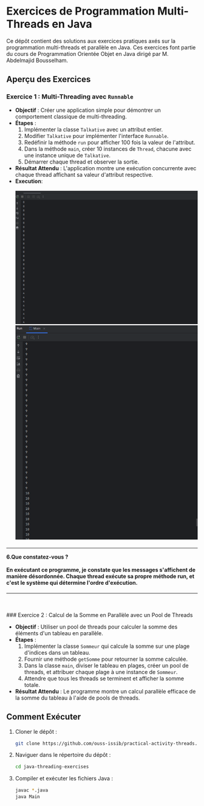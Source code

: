 
# Exercices de Programmation Multi-Threads en Java

Ce dépôt contient des solutions aux exercices pratiques axés sur la programmation multi-threads et parallèle en Java. Ces exercices font partie du cours de Programmation Orientée Objet en Java dirigé par M. Abdelmajid Bousselham.

## Aperçu des Exercices

### Exercice 1 : Multi-Threading avec `Runnable`

- **Objectif** : Créer une application simple pour démontrer un comportement classique de multi-threading.
- **Étapes** :
  1. Implémenter la classe `Talkative` avec un attribut entier.
  2. Modifier `Talkative` pour implémenter l'interface `Runnable`.
  3. Redéfinir la méthode `run` pour afficher 100 fois la valeur de l'attribut.
  4. Dans la méthode `main`, créer 10 instances de `Thread`, chacune avec une instance unique de `Talkative`.
  5. Démarrer chaque thread et observer la sortie.
- **Résultat Attendu** : L'application montre une exécution concurrente avec chaque thread affichant sa valeur d'attribut respective.
- **Execution**: <br><br>
    <img src="./captures/result__ex1.png"/>
    <img src="./captures/result_ex1.png"/>
<h4>
 <hr>
  6.Que constatez-vous ?
  <br><br>
   En exécutant ce programme, je constate que les messages s'affichent de manière désordonnée. Chaque thread exécute sa propre méthode run, et c'est le système qui détermine l'ordre d'exécution. 
</h4>
 <hr>
 <br>
<br>
### Exercice 2 : Calcul de la Somme en Parallèle avec un Pool de Threads

- **Objectif** : Utiliser un pool de threads pour calculer la somme des éléments d'un tableau en parallèle.
- **Étapes** :
  1. Implémenter la classe `Sommeur` qui calcule la somme sur une plage d'indices dans un tableau.
  2. Fournir une méthode `getSomme` pour retourner la somme calculée.
  3. Dans la classe `main`, diviser le tableau en plages, créer un pool de threads, et attribuer chaque plage à une instance de `Sommeur`.
  4. Attendre que tous les threads se terminent et afficher la somme totale.
- **Résultat Attendu** : Le programme montre un calcul parallèle efficace de la somme du tableau à l'aide de pools de threads.

## Comment Exécuter

1. Cloner le dépôt :
   ```bash
   git clone https://github.com/ouss-issib/practical-activity-threads.git

2. Naviguer dans le répertoire du dépôt :
   ```bash
   cd java-threading-exercises

3. Compiler et exécuter les fichiers Java :
   ```bash
   javac *.java
   java Main


